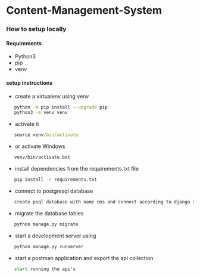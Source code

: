 # Content-Management-System


### How to setup locally
#### Requirements

- Python3
- pip
- venv


#### setup instructions

- create   a virtualenv using venv
```cmd
   python -m pip install --upgrade pip
   python3 -m venv venv
   ```
- activate it 
```cmd
   source venv/bin/activate
   ```
- or activate Windows
```cmd
   venv/bin/activate.bat
   ```
- install dependencies from the requirements.txt file
```cmd
   pip install -r requirements.txt
   ```
- connect to postgresql database
```cmd
   create psql database with name cms and connect according to django settings
   ```

- migrate the database tables
```cmd
   python manage.py migrate
   ```
- start a development server using 
```cmd
   python manage.py runserver
   ```

- start a postman application and export the api collection
```cmd
   start running the api's
   ```
